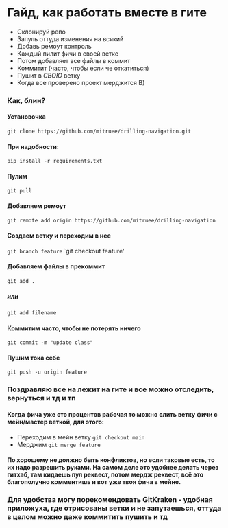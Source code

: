 # Гайд, как работать вместе в гите

-  Склонируй репо
-  Запуль оттуда изменения на всякий
-  Добавь ремоут контроль
-  Каждый пилит фичи в своей ветке
-  Потом добавляет все файлы в коммит
-  Коммитит (часто, чтобы если че откатиться)
-  Пушит в _СВОЮ_ ветку
-  Когда все проверено проект мерджится B)

###  Как, блин?
####  Установочка
`
git clone https://github.com/mitruee/drilling-navigation.git
`
#### При надобности:
`pip install -r requirements.txt`

#### Пулим
`git pull`

#### Добавляем ремоут
`git remote add origin https://github.com/mitruee/drilling-navigation`

#### Создаем ветку и переходим в нее

`git branch feature`
`git checkout feature'

#### Добавляем файлы в прекоммит

`git add .`
##### или 

`git add filename`

#### Коммитим часто, чтобы не потерять ничего

`git commit -m "update class"`

#### Пушим тока себе

`git push -u origin feature`

### Поздравляю все на лежит на гите и все можно отследить, вернуться и тд и тп

#### Когда фича уже сто процентов рабочая то можно слить ветку фичи с мейн/мастер веткой, для этого:
- Переходим в мейн ветку
`git checkout main`
- Мерджим
`git merge feature`


#### По хорошему не должно быть конфликтов, но если таковые есть, то их надо разрешить руками. На самом деле это удобнее делать через гитхаб, там кидаешь пул реквест, потом мердж реквест, всё это благополучно комментишь и вот уже твоя фича в мейне.


### Для удобства могу порекомендовать GitKraken - удобная приложуха, где отрисованы ветки и не запутаешься, оттуда в целом можно даже коммитить пушить и тд
